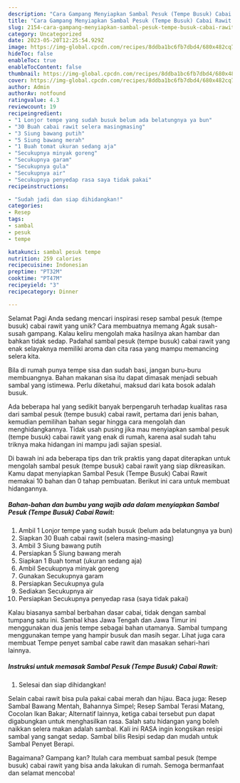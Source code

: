 ```yaml
---
description: "Cara Gampang Menyiapkan Sambal Pesuk (Tempe Busuk) Cabai Rawit yang Lezat Sekali, Lezat"
title: "Cara Gampang Menyiapkan Sambal Pesuk (Tempe Busuk) Cabai Rawit yang Lezat Sekali, Lezat"
slug: 2154-cara-gampang-menyiapkan-sambal-pesuk-tempe-busuk-cabai-rawit-yang-lezat-sekali-lezat
category: Uncategorized
date: 2023-05-20T12:25:54.929Z
image: https://img-global.cpcdn.com/recipes/8ddba1bc6fb7dbd4/680x482cq70/sambal-pesuk-tempe-busuk-cabai-rawit-foto-resep-utama.jpg
hideToc: false
enableToc: true
enableTocContent: false
thumbnail: https://img-global.cpcdn.com/recipes/8ddba1bc6fb7dbd4/680x482cq70/sambal-pesuk-tempe-busuk-cabai-rawit-foto-resep-utama.jpg
cover: https://img-global.cpcdn.com/recipes/8ddba1bc6fb7dbd4/680x482cq70/sambal-pesuk-tempe-busuk-cabai-rawit-foto-resep-utama.jpg
author: Admin
authorAv: notfound
ratingvalue: 4.3
reviewcount: 19
recipeingredient:
- "1 Lonjor tempe yang sudah busuk belum ada belatungnya ya bun"
- "30 Buah cabai rawit selera masingmasing"
- "3 Siung bawang putih"
- "5 Siung bawang merah"
- "1 Buah tomat ukuran sedang aja"
- "Secukupnya minyak goreng"
- "Secukupnya garam"
- "Secukupnya gula"
- "Secukupnya air"
- "Secukupnya penyedap rasa saya tidak pakai"
recipeinstructions:

- "Sudah jadi dan siap dihidangkan!"
categories:
- Resep
tags:
- sambal
- pesuk
- tempe

katakunci: sambal pesuk tempe 
nutrition: 259 calories
recipecuisine: Indonesian
preptime: "PT32M"
cooktime: "PT47M"
recipeyield: "3"
recipecategory: Dinner

---
```



Selamat Pagi Anda sedang mencari inspirasi resep sambal pesuk (tempe busuk) cabai rawit yang unik? Cara membuatnya memang Agak susah-susah gampang. Kalau keliru mengolah maka hasilnya akan hambar dan bahkan tidak sedap. Padahal sambal pesuk (tempe busuk) cabai rawit yang enak selayaknya memiliki aroma dan cita rasa yang mampu memancing selera kita.


Bila di rumah punya tempe sisa dan sudah basi, jangan buru-buru membuangnya. Bahan makanan sisa itu dapat dimasak menjadi sebuah sambal yang istimewa. Perlu diketahui, maksud dari kata bosok adalah busuk.

Ada beberapa hal yang sedikit banyak berpengaruh terhadap kualitas rasa dari sambal pesuk (tempe busuk) cabai rawit, pertama dari jenis bahan, kemudian pemilihan bahan segar hingga cara mengolah dan menghidangkannya. Tidak usah pusing jika mau menyiapkan sambal pesuk (tempe busuk) cabai rawit yang enak di rumah, karena asal sudah tahu triknya maka hidangan ini mampu jadi sajian spesial.


Di bawah ini ada beberapa tips dan trik praktis yang dapat diterapkan untuk mengolah sambal pesuk (tempe busuk) cabai rawit yang siap dikreasikan. Kamu dapat menyiapkan Sambal Pesuk (Tempe Busuk) Cabai Rawit memakai 10 bahan dan 0 tahap pembuatan. Berikut ini cara untuk membuat hidangannya.

<!--inarticleads1-->

##### Bahan-bahan dan bumbu yang wajib ada dalam menyiapkan Sambal Pesuk (Tempe Busuk) Cabai Rawit:

1. Ambil 1 Lonjor tempe yang sudah busuk (belum ada belatungnya ya bun)
1. Siapkan 30 Buah cabai rawit (selera masing-masing)
1. Ambil 3 Siung bawang putih
1. Persiapkan 5 Siung bawang merah
1. Siapkan 1 Buah tomat (ukuran sedang aja)
1. Ambil Secukupnya minyak goreng
1. Gunakan Secukupnya garam
1. Persiapkan Secukupnya gula
1. Sediakan Secukupnya air
1. Persiapkan Secukupnya penyedap rasa (saya tidak pakai)


Kalau biasanya sambal berbahan dasar cabai, tidak dengan sambal tumpang satu ini. Sambal khas Jawa Tengah dan Jawa Timur ini menggunakan dua jenis tempe sebagai bahan utamanya. Sambal tumpang menggunakan tempe yang hampir busuk dan masih segar. Lihat juga cara membuat Tempe penyet sambal cabe rawit dan masakan sehari-hari lainnya. 

<!--inarticleads2-->

##### Instruksi untuk memasak Sambal Pesuk (Tempe Busuk) Cabai Rawit:


1. Selesai dan siap dihidangkan!

Selain cabai rawit bisa pula pakai cabai merah dan hijau. Baca juga: Resep Sambal Bawang Mentah, Bahannya Simpel; Resep Sambal Terasi Matang, Cocolan Ikan Bakar; Alternatif lainnya, ketiga cabai tersebut pun dapat digabungkan untuk menghasilkan rasa. Salah satu hidangan yang boleh naikkan selera makan adalah sambal. Kali ini RASA ingin kongsikan resipi sambal yang sangat sedap. Sambal bilis Resipi sedap dan mudah untuk Sambal Penyet Berapi. 

Bagaimana? Gampang kan? Itulah cara membuat sambal pesuk (tempe busuk) cabai rawit yang bisa anda lakukan di rumah. Semoga bermanfaat dan selamat mencoba!
